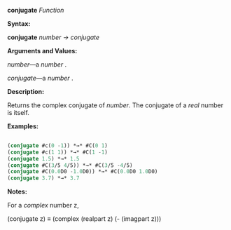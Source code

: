 **conjugate** *Function* 



**Syntax:** 



**conjugate** *number → conjugate* 



**Arguments and Values:** 



*number*—a *number* . 



*conjugate*—a *number* . 



**Description:** 



Returns the complex conjugate of *number*. The conjugate of a *real* number is itself. 



 



 



**Examples:**
```lisp
 
(conjugate #c(0 -1)) *→* #C(0 1) 
(conjugate #c(1 1)) *→* #C(1 -1) 
(conjugate 1.5) *→* 1.5 
(conjugate #C(3/5 4/5)) *→* #C(3/5 -4/5) 
(conjugate #C(0.0D0 -1.0D0)) *→* #C(0.0D0 1.0D0) 
(conjugate 3.7) *→* 3.7 

```
**Notes:** 



For a *complex* number z, 



(conjugate z) *≡* (complex (realpart z) (- (imagpart z))) 



